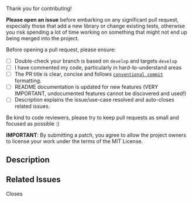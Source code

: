 Thank you for contributing!

**Please open an issue** before embarking on any significant pull request, especially those that add a new library or change existing tests, otherwise you risk spending a lot of time working on something that might not end up being merged into the project.

Before opening a pull request, please ensure:

- [ ] Double-check your branch is based on `develop` and targets `develop` 
- [ ] I have commented my code, particularly in hard-to-understand areas
- [ ] The PR title is clear, concise and follows [`conventional commit`](https://www.conventionalcommits.org) formatting.
- [ ] README documentation is updated for new features (VERY IMPORTANT, undocumented features cannot be discovered and used!)
- [ ] Description explains the issue/use-case resolved and auto-closes related issues.

Be kind to code reviewers, please try to keep pull requests as small and focused as possible :)

**IMPORTANT**: By submitting a patch, you agree to allow the project owners to license your work under the terms of the MIT License.

## Description

## Related Issues

Closes
